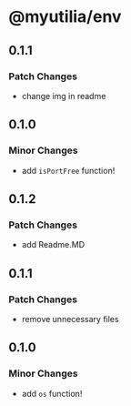 # @myutilia/env

## 0.1.1

### Patch Changes

- change img in readme

## 0.1.0

### Minor Changes

- add `isPortFree` function!

## 0.1.2

### Patch Changes

- add Readme.MD

## 0.1.1

### Patch Changes

- remove unnecessary files

## 0.1.0

### Minor Changes

- add `os` function!
